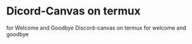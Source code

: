 # Dicord-Canvas on termux 
for 
Welcome and Goodbye
Discord-canvas on termux for welcome and goodbye

